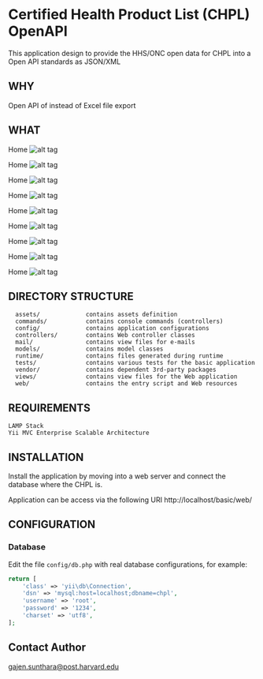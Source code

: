 Certified Health Product List (CHPL) OpenAPI 
============================================

This application design to provide the HHS/ONC open data for CHPL into a Open API standards as JSON/XML

WHY
---
Open API of instead of Excel file export


WHAT
----
Home
![alt tag](https://github.com/gajen0981/CHPL-OpenAPI/blob/master/docs/1.png)


Home
![alt tag](https://github.com/gajen0981/CHPL-OpenAPI/blob/master/docs/2.png)


Home
![alt tag](https://github.com/gajen0981/CHPL-OpenAPI/blob/master/docs/3.png)

Home
![alt tag](https://github.com/gajen0981/CHPL-OpenAPI/blob/master/docs/4.png)


Home
![alt tag](https://github.com/gajen0981/CHPL-OpenAPI/blob/master/docs/5.png)


Home
![alt tag](https://github.com/gajen0981/CHPL-OpenAPI/blob/master/docs/6.png)


Home
![alt tag](https://github.com/gajen0981/CHPL-OpenAPI/blob/master/docs/7.png)


Home
![alt tag](https://github.com/gajen0981/CHPL-OpenAPI/blob/master/docs/8.png)

Home
![alt tag](https://github.com/gajen0981/CHPL-OpenAPI/blob/master/docs/9.png)


DIRECTORY STRUCTURE
-------------------

      assets/             contains assets definition
      commands/           contains console commands (controllers)
      config/             contains application configurations
      controllers/        contains Web controller classes
      mail/               contains view files for e-mails
      models/             contains model classes
      runtime/            contains files generated during runtime
      tests/              contains various tests for the basic application
      vendor/             contains dependent 3rd-party packages
      views/              contains view files for the Web application
      web/                contains the entry script and Web resources


REQUIREMENTS
------------

	LAMP Stack
	Yii MVC Enterprise Scalable Architecture


INSTALLATION
------------

Install the application by moving into a web server and connect the database where the CHPL is. 

Application can be access via the following URI
http://localhost/basic/web/


CONFIGURATION
-------------

### Database

Edit the file `config/db.php` with real database configurations, for example:

```php
return [
    'class' => 'yii\db\Connection',
    'dsn' => 'mysql:host=localhost;dbname=chpl',
    'username' => 'root',
    'password' => '1234',
    'charset' => 'utf8',
];
```

Contact Author
--------------
gajen.sunthara@post.harvard.edu
